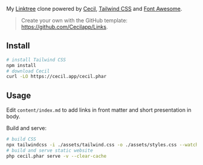 My [Linktree](https://linktr.ee) clone powered by [Cecil](https://cecil.app), [Tailwind CSS](https://tailwindcss.com) and [Font Awesome](https://fontawesome.com).

> Create your own with the GitHub template: https://github.com/Cecilapp/Links.

## Install

```bash
# install Tailwind CSS
npm install
# download Cecil
curl -LO https://cecil.app/cecil.phar
```

## Usage

Edit `content/index.md` to add links in front matter and short presentation in body.

Build and serve:

```bash
# build CSS
npx tailwindcss -i ./assets/tailwind.css -o ./assets/styles.css --watch
# build and serve static website
php cecil.phar serve -v --clear-cache
```
